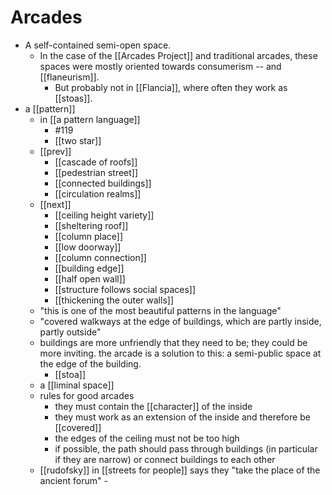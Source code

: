 # Arcades
- A self-contained semi-open space.
	- In the case of the [[Arcades Project]] and traditional arcades, these spaces were mostly oriented towards consumerism -- and [[flaneurism]]. 
		- But probably not in [[Flancia]], where often they work as [[stoas]].
- a [[pattern]]
	- in [[a pattern language]]
		- #119
		- [[two star]]
	- [[prev]]
		- [[cascade of roofs]]
		- [[pedestrian street]]
		- [[connected buildings]]
		- [[circulation realms]]
	- [[next]]
		- [[ceiling height variety]]
		- [[sheltering roof]]
		- [[column place]]
		- [[low doorway]]
		- [[column connection]]
		- [[building edge]]
		- [[half open wall]]
		- [[structure follows social spaces]]
		- [[thickening the outer walls]]
	- "this is one of the most beautiful patterns in the language" 
	- "covered walkways at the edge of buildings, which are partly inside, partly outside"
	- buildings are more unfriendly that they need to be; they could be more inviting. the arcade is a solution to this: a semi-public space at the edge of the building.
		- [[stoa]]
	- a [[liminal space]]
	- rules for good arcades
		- they must contain the [[character]] of the inside
		- they must work as an extension of the inside and therefore be [[covered]]
		- the edges of the ceiling must not be too high
		- if possible, the path should pass through buildings (in particular if they are narrow) or connect buildings to each other
	- [[rudofsky]] in [[streets for people]] says they "take the place of the ancient forum" -
